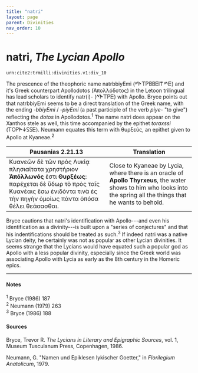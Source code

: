 ```yaml
---
title: "natri"
layout: page
parent: Divinities
nav_order: 10
---
```


# natri, *The Lycian Apollo*

`urn:cite2:trmilli:divinities.v1:div_10`

The prescence of the theophoric name natrbbiyEmi (𐊏𐊀𐊗𐊕𐊂𐊂𐊆𐊊𐊚𐊎𐊆) and it's Greek counterpart Apollodotos (Ἀπολλόδοτος) in the Letoon trilingual has lead scholars to identify natr(i)- (𐊏𐊀𐊗𐊕𐊆) with Apollo. Bryce points out that natrbbiyEmi seems to be a direct translation of the Greek name, with the ending *-bbiyEmi* / *-piyEmi* (a past participle of the verb *piye-* "to give") reflecting the *dotos* in Apollodotos.<sup>1</sup> The name natri does appear on the Xanthos stele as well, this time accompanied by the epithet *toraxssi* (𐊗𐊒𐊕𐊀𐊜𐊖𐊖𐊆). Neumann equates this term with θυρξεύς, an epithet given to Apollo at Kyaneae.<sup>2</sup> 

| Pausanias 2.21.13| Translation |
|----------|----------|
Κυανεῶν δὲ τῶν πρὸς Λυκίᾳ πλησιαίτατα χρηστήριον **Ἀπόλλωνός** ἐστι **Θυρξέως**: παρέχεται δὲ ὕδωρ τὸ πρὸς ταῖς Κυανέαις ἔσω ἐνιδόντα τινὰ ἐς τὴν πηγὴν ὁμοίως πάντα ὁπόσα θέλει θεάσασθαι. | Close to Kyaneae by Lycia, where there is an oracle of **Apollo Thyrxeus**, the water shows to him who looks into the spring all the things that he wants to behold.


Bryce cautions that natri's identification with Apollo---and even his identification as a divinity---is built upon a "series of conjectures" and that his indentifications should be treated as such.<sup>3</sup> If indeed natri was a native Lycian deity, he certainly was not as popular as other Lycian divinities. It seems strange that the Lycians would have equated such a popular god as Apollo with a less popular divinity, especially since the Greek world was associating Apollo with Lycia as early as the 8th century in the Homeric epics.   

---------------
#### Notes
<sup>1</sup> Bryce (1986) 187<br>
<sup>2</sup> Neumann (1979) 263<br>
<sup>3</sup> Bryce (1986) 188<br>


#### Sources
Bryce, Trevor R. *The Lycians in Literary and Epigraphic Sources*, vol. 1, Museum Tusculanum Press, Copenhagen, 1986.

Neumann, G. "Namen und Epiklesen lykischer Goetter," in *Florilegium Anatolicum*, 1979. 
